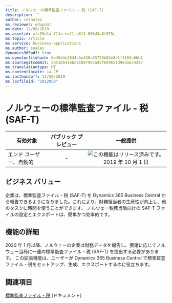 ```yaml
---
title: ノルウェーの標準監査ファイル - 税 (SAF-T)
description: ''
author: relnotes
ms.reviewer: edupont
ms.date: 12/09/2019
ms.assetid: afc55e1a-711a-ea11-a811-000d3a8f075c
ms.topic: article
ms.service: business-applications
ms.author: soalex
dynamics365pdf: true
ms.openlocfilehash: 6e45d4e2844c5e440c65729b82e8e1f1165c66b1
ms.sourcegitcommit: 50510b41ebc81897993a45f689651d9eda6c4247
ms.translationtype: HT
ms.contentlocale: ja-JP
ms.lasthandoff: 12/20/2019
ms.locfileid: "2912950"
---
```

# <a name="standard-audit-file---tax-saf-t-for-norway"></a>ノルウェーの標準監査ファイル - 税 (SAF-T)


| 有効対象    |  パブリック プレビュー | 一般提供 | 
| ---------- | :----------: |:----------: |
|エンド ユーザー、自動的|-| ![この機能はリリース済みです。](/dynamics365-release-plan/media/green-checkmark.png "この機能はリリース済みです。") 2019 年 10 月 1 日|


## <a name="business-value"></a>ビジネス バリュー
<!-- bv start -->
企業は、標準監査ファイル - 税 (SAF-T) を Dynamics 365 Business Central から報告できるようになりました。これにより、財務担当者の生産性が向上し、他のタスクに時間を使うことができます。 ノルウェー税務当局向けの SAF-T ファイルの設定とエクスポートは、簡単かつ効率的です。
<!-- bv end -->



## <a name="feature-details"></a>機能の詳細
<!--feature detail start -->
2020 年 1 月以降、ノルウェーの企業は財務データを報告し、要請に応じてノルウェー当局に一連の標準監査ファイル - 税 (SAF-T) を提出する必要があります。 この拡張機能は、ユーザーが Dynamics 365 Business Central で標準監査ファイル - 税をセットアップ、生成、エクスポートするのに役立ちます。
<!--feature detail end -->










## <a name="see-also"></a>関連項目

[標準監査ファイル - 税](https://docs.microsoft.com/dynamics365/business-central/localfunctionality/norway/ui-extensions-setup-and-generate-saf-t-files-no) (ドキュメント)
